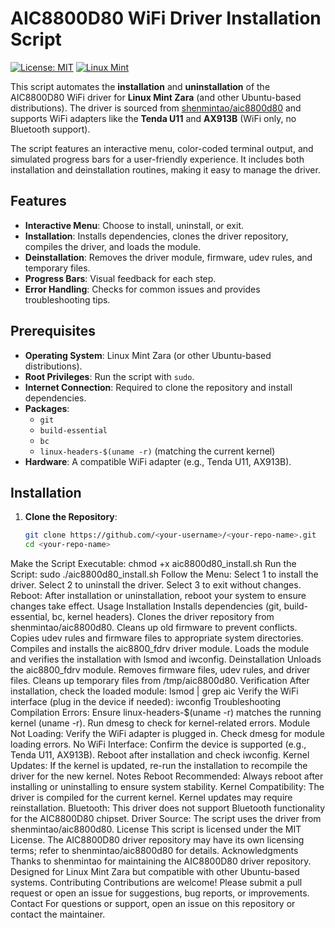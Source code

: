 # AIC8800D80 WiFi Driver Installation Script

[![License: MIT](https://img.shields.io/badge/License-MIT-yellow.svg)](https://opensource.org/licenses/MIT)
[![Linux Mint](https://img.shields.io/badge/Linux%20Mint-Zara-green.svg)](https://www.linuxmint.com/)

This script automates the **installation** and **uninstallation** of the AIC8800D80 WiFi driver for **Linux Mint Zara** (and other Ubuntu-based distributions). The driver is sourced from [shenmintao/aic8800d80](https://github.com/shenmintao/aic8800d80) and supports WiFi adapters like the **Tenda U11** and **AX913B** (WiFi only, no Bluetooth support).

The script features an interactive menu, color-coded terminal output, and simulated progress bars for a user-friendly experience. It includes both installation and deinstallation routines, making it easy to manage the driver.

## Features
- **Interactive Menu**: Choose to install, uninstall, or exit.
- **Installation**: Installs dependencies, clones the driver repository, compiles the driver, and loads the module.
- **Deinstallation**: Removes the driver module, firmware, udev rules, and temporary files.
- **Progress Bars**: Visual feedback for each step.
- **Error Handling**: Checks for common issues and provides troubleshooting tips.

## Prerequisites
- **Operating System**: Linux Mint Zara (or other Ubuntu-based distributions).
- **Root Privileges**: Run the script with `sudo`.
- **Internet Connection**: Required to clone the repository and install dependencies.
- **Packages**:
  - `git`
  - `build-essential`
  - `bc`
  - `linux-headers-$(uname -r)` (matching the current kernel)
- **Hardware**: A compatible WiFi adapter (e.g., Tenda U11, AX913B).

## Installation
1. **Clone the Repository**:
   ```bash
   git clone https://github.com/<your-username>/<your-repo-name>.git
   cd <your-repo-name>
Make the Script Executable:
chmod +x aic8800d80_install.sh
Run the Script:
sudo ./aic8800d80_install.sh
Follow the Menu:
Select 1 to install the driver.
Select 2 to uninstall the driver.
Select 3 to exit without changes.
Reboot:
After installation or uninstallation, reboot your system to ensure changes take effect.
Usage
Installation
Installs dependencies (git, build-essential, bc, kernel headers).
Clones the driver repository from shenmintao/aic8800d80.
Cleans up old firmware to prevent conflicts.
Copies udev rules and firmware files to appropriate system directories.
Compiles and installs the aic8800_fdrv driver module.
Loads the module and verifies the installation with lsmod and iwconfig.
Deinstallation
Unloads the aic8800_fdrv module.
Removes firmware files, udev rules, and driver files.
Cleans up temporary files from /tmp/aic8800d80.
Verification
After installation, check the loaded module:
lsmod | grep aic
Verify the WiFi interface (plug in the device if needed):
iwconfig
Troubleshooting
Compilation Errors:
Ensure linux-headers-$(uname -r) matches the running kernel (uname -r).
Run dmesg to check for kernel-related errors.
Module Not Loading:
Verify the WiFi adapter is plugged in.
Check dmesg for module loading errors.
No WiFi Interface:
Confirm the device is supported (e.g., Tenda U11, AX913B).
Reboot after installation and check iwconfig.
Kernel Updates:
If the kernel is updated, re-run the installation to recompile the driver for the new kernel.
Notes
Reboot Recommended: Always reboot after installing or uninstalling to ensure system stability.
Kernel Compatibility: The driver is compiled for the current kernel. Kernel updates may require reinstallation.
Bluetooth: This driver does not support Bluetooth functionality for the AIC8800D80 chipset.
Driver Source: The script uses the driver from shenmintao/aic8800d80.
License
This script is licensed under the MIT License. The AIC8800D80 driver repository may have its own licensing terms; refer to shenmintao/aic8800d80 for details.
Acknowledgments
Thanks to shenmintao for maintaining the AIC8800D80 driver repository.
Designed for Linux Mint Zara but compatible with other Ubuntu-based systems.
Contributing
Contributions are welcome! Please submit a pull request or open an issue for suggestions, bug reports, or improvements.
Contact
For questions or support, open an issue on this repository or contact the maintainer.
